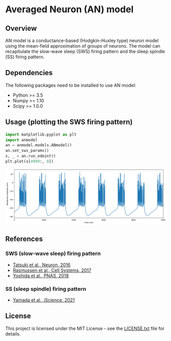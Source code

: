 # Averaged Neuron (AN) model

## Overview
AN model is a conductance-based (Hodgkin-Huxley type) neuron model using the mean-field approximation of groups of neurons.
The model can recapitulate the slow-wave sleep (SWS) firing pattern and the sleep spindle (SS) firing pattern. 

## Dependencies
The following packages need to be installed to use AN model:
- Python >= 3.5
- Numpy >= 1.10
- Scipy >= 1.0.0

## Usage (plotting the SWS firing pattern)
``` python
import matplotlib.pyplot as plt
import anmodel
an = anmodel.models.ANmodel()
an.set_sws_params()
s, _ = an.run_odeint()
plt.plot(s[4999:, 0])
```
![SWS firing (example)](images/sws_firing.png)

## References
### SWS (slow-wave sleep) firing pattern
- [Tatsuki et al., Neuron, 2016](https://www.cell.com/neuron/fulltext/S0896-6273(16)00169-0?_returnURL=https%3A%2F%2Flinkinghub.elsevier.com%2Fretrieve%2Fpii%2FS0896627316001690%3Fshowall%3Dtrue)
- [Rasmussen et al., Cell Systems, 2017](https://www.sciencedirect.com/science/article/pii/S2405471217305392)
- [Yoshida et al., PNAS, 2018](https://www.pnas.org/content/115/40/E9459.short)
### SS (sleep spindle) firing pattern
- [Yamada et al., iScience, 2021]()

## License
This project is licensed under the MIT License - see the [LICENSE.txt](LICENSE.txt) file for details.